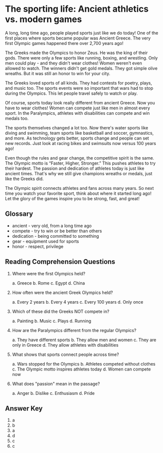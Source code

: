 # The sporting life: Ancient athletics vs. modern games

A long, long time ago, people played sports just like we do today! One of the first places where sports became popular was Ancient Greece. The very first Olympic games happened there over 2,700 years ago!

The Greeks made the Olympics to honor Zeus. He was the king of their gods. There were only a few sports like running, boxing, and wrestling. Only men could play - and they didn't wear clothes! Women weren't even allowed to watch. The winners didn't get gold medals. They got simple olive wreaths. But it was still an honor to win for your city.

The Greeks loved sports of all kinds. They had contests for poetry, plays, and music too. The sports events were so important that wars had to stop during the Olympics. This let people travel safely to watch or play.

Of course, sports today look really different from ancient Greece. Now you have to wear clothes! Women can compete just like men in almost every sport. In the Paralympics, athletes with disabilities can compete and win medals too.

The sports themselves changed a lot too. Now there's water sports like diving and swimming, team sports like basketball and soccer, gymnastics, and more. As technology gets better, sports change and people can set new records. Just look at racing bikes and swimsuits now versus 100 years ago!

Even though the rules and gear change, the competitive spirit is the same. The Olympic motto is “Faster, Higher, Stronger.” This pushes athletes to try their hardest. The passion and dedication of athletes today is just like ancient times. That's why we still give champions wreaths or medals, just like the Greeks did.

The Olympic spirit connects athletes and fans across many years. So next time you watch your favorite sport, think about where it started long ago! Let the glory of the games inspire you to be strong, fast, and great!

## Glossary

- ancient - very old, from a long time ago
- compete - try to win or be better than others
- dedication - being committed to something
- gear - equipment used for sports
- honor - respect, privilege

## Reading Comprehension Questions

1. Where were the first Olympics held?

   a. Greece
   b. Rome
   c. Egypt
   d. China

2. How often were the ancient Greek Olympics held?

   a. Every 2 years
   b. Every 4 years
   c. Every 100 years
   d. Only once

3. Which of these did the Greeks NOT compete in?

   a. Painting
   b. Music
   c. Plays
   d. Running

4. How are the Paralympics different from the regular Olympics?

   a. They have different sports
   b. They allow men and women
   c. They are only in Greece
   d. They allow athletes with disabilities

5. What shows that sports connect people across time?

   a. Wars stopped for the Olympics
   b. Athletes competed without clothes
   c. The Olympic motto inspires athletes today
   d. Women can compete now

6. What does "passion" mean in the passage?

   a. Anger
   b. Dislike
   c. Enthusiasm
   d. Pride

## Answer Key

1. a
2. b
3. a
4. d
5. c
6. c
